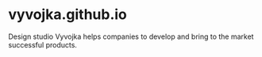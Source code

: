 # vyvojka.github.io
Design studio Vyvojka helps companies to develop and bring to the market successful products.
